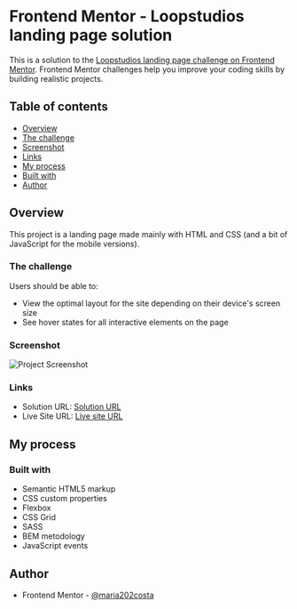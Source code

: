 # Frontend Mentor - Loopstudios landing page solution

This is a solution to the [Loopstudios landing page challenge on Frontend Mentor](https://www.frontendmentor.io/challenges/loopstudios-landing-page-N88J5Onjw). Frontend Mentor challenges help you improve your coding skills by building realistic projects.

## Table of contents

- [Overview](#overview)
- [The challenge](#the-challenge)
- [Screenshot](#screenshot)
- [Links](#links)
- [My process](#my-process)
- [Built with](#built-with)
- [Author](#author)

## Overview

This project is a landing page made mainly with HTML and CSS (and a bit of JavaScript for the mobile versions).

### The challenge

Users should be able to:

- View the optimal layout for the site depending on their device's screen size
- See hover states for all interactive elements on the page

### Screenshot

![Project Screenshot](image.png)

### Links

- Solution URL: [Solution URL]()
- Live Site URL: [Live site URL]()

## My process

### Built with

- Semantic HTML5 markup
- CSS custom properties
- Flexbox
- CSS Grid
- SASS
- BEM metodology
- JavaScript events

## Author

- Frontend Mentor - [@maria202costa](https://www.frontendmentor.io/profile/maria202costa)
